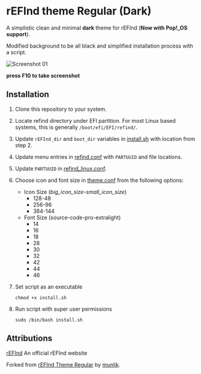 # rEFInd theme Regular (Dark)

A simplistic clean and minimal **dark** theme for rEFInd (**Now with Pop!_OS support**).

Modified background to be all black and simplified installation process with a script.

![Screenshot 01](http://i.imgur.com/wQQ5OiQ.png)

**press F10 to take screenshot**

## Installation

1. Clone this repository to your system.

2. Locate refind directory under EFI partition. For most Linux based systems, this is generally `/boot/efi/EFI/refind/`. 

3. Update `rEFInd_dir` and `boot_dir` variables in [install.sh](install.sh) with location from step 2.

4. Update menu entries in [refind.conf](refind.conf) with `PARTUUID` and file locations.

5. Update `PARTUUID` in [refind_linux.conf](refind_linux.conf).

6. Choose icon and font size in [theme.conf](theme.conf) from the following options:
   - Icon Size (*big_icon_size*-*small_icon_size*)
     - 128-48
     - 256-96
     - 384-144
   - Font Size (source-code-pro-extralight)
     - 14
     - 16
     - 18
     - 28
     - 30
     - 32
     - 42
     - 44
     - 46

6. Set script as an executable
   
   `chmod +x install.sh`

7. Run script with super user permissions
   
   `sudo /bin/bash install.sh`

## Attributions

[rEFInd](http://www.rodsbooks.com/refind/) An official rEFInd website

Forked from [rEFInd Theme Regular](https://www.deviantart.com/munlik/art/rEFInd-theme-512091944) by [munlik](https://www.deviantart.com/munlik).
